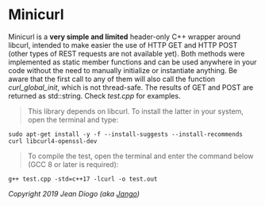 # Minicurl

Minicurl is a **very simple and limited** header-only C++ wrapper around libcurl, intended to make easier the use of HTTP GET and HTTP POST (other types of REST requests are not available yet). Both methods were implemented as static member functions and can be used anywhere in your code without the need to manually initialize or instantiate anything. Be aware that the first call to any of them will also call the function *curl_global_init*, which is not thread-safe. The results of GET and POST are returned as std::string. Check *test.cpp* for examples.

> This library depends on libcurl. To install the latter in your system, open the terminal and type:

	sudo apt-get install -y -f --install-suggests --install-recommends curl libcurl4-openssl-dev

> To compile the test, open the terminal and enter the command below (GCC 8 or later is required):

	g++ test.cpp -std=c++17 -lcurl -o test.out

*Copyright 2019 Jean Diogo (aka [Jango](mailto:jeandiogo@gmail.com))*
